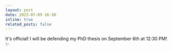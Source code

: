 ```yaml
---
layout: post
date: 2023-07-09 16:30
inline: true
related_posts: false
---
```


It's official! I will be defending my PhD thesis on September 6th at 12:30 PM! :sparkles:

